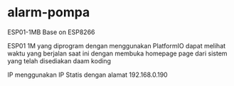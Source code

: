 # alarm-pompa

ESP01-1MB
Base on ESP8266


ESP01 1M yang diprogram dengan menggunakan PlatformIO dapat melihat waktu yang berjalan saat ini dengan membuka homepage page dari sistem yang telah disediakan daam koding

IP menggunakan IP Statis dengan alamat 192.168.0.190